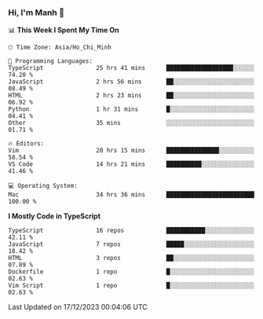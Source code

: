 ### Hi, I'm Manh 👋

<!--START_SECTION:waka-->
📊 **This Week I Spent My Time On** 

```text
🕑︎ Time Zone: Asia/Ho_Chi_Minh

💬 Programming Languages: 
TypeScript               25 hrs 41 mins      ███████████████████░░░░░░   74.20 % 
JavaScript               2 hrs 56 mins       ██░░░░░░░░░░░░░░░░░░░░░░░   08.49 % 
HTML                     2 hrs 23 mins       ██░░░░░░░░░░░░░░░░░░░░░░░   06.92 % 
Python                   1 hr 31 mins        █░░░░░░░░░░░░░░░░░░░░░░░░   04.41 % 
Other                    35 mins             ░░░░░░░░░░░░░░░░░░░░░░░░░   01.71 % 

🔥 Editors: 
Vim                      20 hrs 15 mins      ███████████████░░░░░░░░░░   58.54 % 
VS Code                  14 hrs 21 mins      ██████████░░░░░░░░░░░░░░░   41.46 % 

💻 Operating System: 
Mac                      34 hrs 36 mins      █████████████████████████   100.00 % 
```

**I Mostly Code in TypeScript** 

```text
TypeScript               16 repos            ███████████░░░░░░░░░░░░░░   42.11 % 
JavaScript               7 repos             █████░░░░░░░░░░░░░░░░░░░░   18.42 % 
HTML                     3 repos             ██░░░░░░░░░░░░░░░░░░░░░░░   07.89 % 
Dockerfile               1 repo              █░░░░░░░░░░░░░░░░░░░░░░░░   02.63 % 
Vim Script               1 repo              █░░░░░░░░░░░░░░░░░░░░░░░░   02.63 % 
```




 Last Updated on 17/12/2023 00:04:06 UTC
<!--END_SECTION:waka-->
